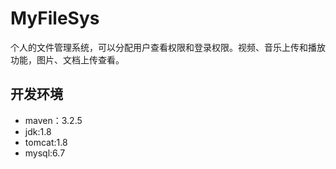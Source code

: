 # MyFileSys
个人的文件管理系统，可以分配用户查看权限和登录权限。视频、音乐上传和播放功能，图片、文档上传查看。
## 开发环境
- maven：3.2.5
- jdk:1.8
- tomcat:1.8
- mysql:6.7

